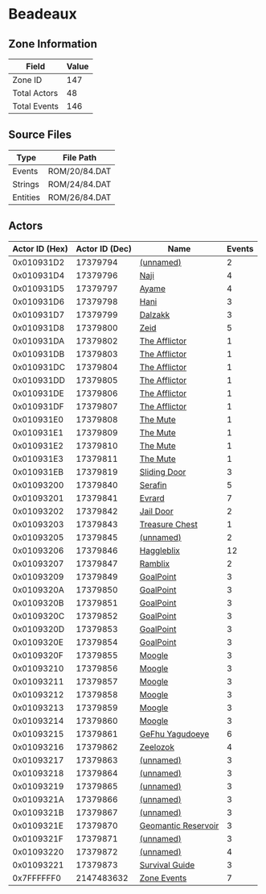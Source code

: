 # Beadeaux

## Zone Information

| Field        |   Value |
|--------------|---------|
| Zone ID      |     147 |
| Total Actors |      48 |
| Total Events |     146 |

## Source Files

| Type     | File Path     |
|----------|---------------|
| Events   | ROM/20/84.DAT |
| Strings  | ROM/24/84.DAT |
| Entities | ROM/26/84.DAT |

## Actors

| Actor ID (Hex)   |   Actor ID (Dec) | Name                                                             |   Events |
|------------------|------------------|------------------------------------------------------------------|----------|
| 0x010931D2       |         17379794 | [(unnamed)](./17379794.md)                                       |        2 |
| 0x010931D4       |         17379796 | [Naji](./17379796%20-%20Naji.md)                                 |        4 |
| 0x010931D5       |         17379797 | [Ayame](./17379797%20-%20Ayame.md)                               |        4 |
| 0x010931D6       |         17379798 | [Hani](./17379798%20-%20Hani.md)                                 |        3 |
| 0x010931D7       |         17379799 | [Dalzakk](./17379799%20-%20Dalzakk.md)                           |        3 |
| 0x010931D8       |         17379800 | [Zeid](./17379800%20-%20Zeid.md)                                 |        5 |
| 0x010931DA       |         17379802 | [The Afflictor](./17379802%20-%20The%20Afflictor.md)             |        1 |
| 0x010931DB       |         17379803 | [The Afflictor](./17379803%20-%20The%20Afflictor.md)             |        1 |
| 0x010931DC       |         17379804 | [The Afflictor](./17379804%20-%20The%20Afflictor.md)             |        1 |
| 0x010931DD       |         17379805 | [The Afflictor](./17379805%20-%20The%20Afflictor.md)             |        1 |
| 0x010931DE       |         17379806 | [The Afflictor](./17379806%20-%20The%20Afflictor.md)             |        1 |
| 0x010931DF       |         17379807 | [The Afflictor](./17379807%20-%20The%20Afflictor.md)             |        1 |
| 0x010931E0       |         17379808 | [The Mute](./17379808%20-%20The%20Mute.md)                       |        1 |
| 0x010931E1       |         17379809 | [The Mute](./17379809%20-%20The%20Mute.md)                       |        1 |
| 0x010931E2       |         17379810 | [The Mute](./17379810%20-%20The%20Mute.md)                       |        1 |
| 0x010931E3       |         17379811 | [The Mute](./17379811%20-%20The%20Mute.md)                       |        1 |
| 0x010931EB       |         17379819 | [Sliding Door](./17379819%20-%20Sliding%20Door.md)               |        3 |
| 0x01093200       |         17379840 | [Serafin](./17379840%20-%20Serafin.md)                           |        5 |
| 0x01093201       |         17379841 | [Evrard](./17379841%20-%20Evrard.md)                             |        7 |
| 0x01093202       |         17379842 | [Jail Door](./17379842%20-%20Jail%20Door.md)                     |        2 |
| 0x01093203       |         17379843 | [Treasure Chest](./17379843%20-%20Treasure%20Chest.md)           |        1 |
| 0x01093205       |         17379845 | [(unnamed)](./17379845.md)                                       |        2 |
| 0x01093206       |         17379846 | [Haggleblix](./17379846%20-%20Haggleblix.md)                     |       12 |
| 0x01093207       |         17379847 | [Ramblix](./17379847%20-%20Ramblix.md)                           |        2 |
| 0x01093209       |         17379849 | [GoalPoint](./17379849%20-%20GoalPoint.md)                       |        3 |
| 0x0109320A       |         17379850 | [GoalPoint](./17379850%20-%20GoalPoint.md)                       |        3 |
| 0x0109320B       |         17379851 | [GoalPoint](./17379851%20-%20GoalPoint.md)                       |        3 |
| 0x0109320C       |         17379852 | [GoalPoint](./17379852%20-%20GoalPoint.md)                       |        3 |
| 0x0109320D       |         17379853 | [GoalPoint](./17379853%20-%20GoalPoint.md)                       |        3 |
| 0x0109320E       |         17379854 | [GoalPoint](./17379854%20-%20GoalPoint.md)                       |        3 |
| 0x0109320F       |         17379855 | [Moogle](./17379855%20-%20Moogle.md)                             |        3 |
| 0x01093210       |         17379856 | [Moogle](./17379856%20-%20Moogle.md)                             |        3 |
| 0x01093211       |         17379857 | [Moogle](./17379857%20-%20Moogle.md)                             |        3 |
| 0x01093212       |         17379858 | [Moogle](./17379858%20-%20Moogle.md)                             |        3 |
| 0x01093213       |         17379859 | [Moogle](./17379859%20-%20Moogle.md)                             |        3 |
| 0x01093214       |         17379860 | [Moogle](./17379860%20-%20Moogle.md)                             |        3 |
| 0x01093215       |         17379861 | [GeFhu Yagudoeye](./17379861%20-%20GeFhu%20Yagudoeye.md)         |        6 |
| 0x01093216       |         17379862 | [Zeelozok](./17379862%20-%20Zeelozok.md)                         |        4 |
| 0x01093217       |         17379863 | [(unnamed)](./17379863.md)                                       |        3 |
| 0x01093218       |         17379864 | [(unnamed)](./17379864.md)                                       |        3 |
| 0x01093219       |         17379865 | [(unnamed)](./17379865.md)                                       |        3 |
| 0x0109321A       |         17379866 | [(unnamed)](./17379866.md)                                       |        3 |
| 0x0109321B       |         17379867 | [(unnamed)](./17379867.md)                                       |        3 |
| 0x0109321E       |         17379870 | [Geomantic Reservoir](./17379870%20-%20Geomantic%20Reservoir.md) |        3 |
| 0x0109321F       |         17379871 | [(unnamed)](./17379871.md)                                       |        3 |
| 0x01093220       |         17379872 | [(unnamed)](./17379872.md)                                       |        4 |
| 0x01093221       |         17379873 | [Survival Guide](./17379873%20-%20Survival%20Guide.md)           |        3 |
| 0x7FFFFFF0       |       2147483632 | [Zone Events](./Zone%20Events.md)                                |        7 |